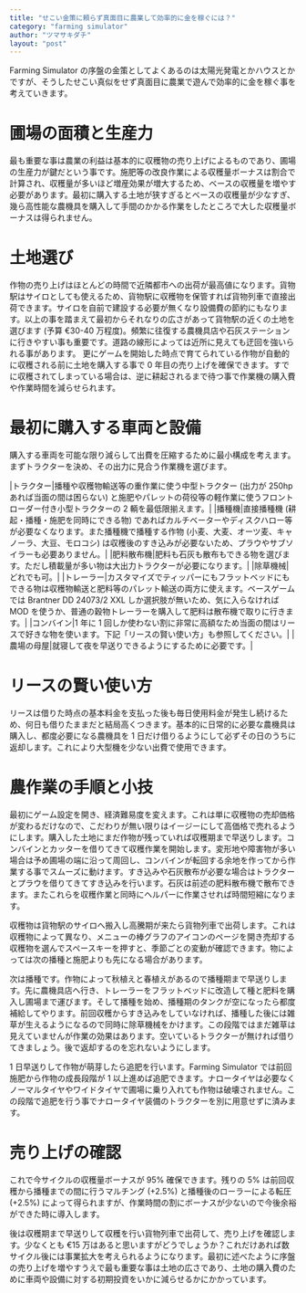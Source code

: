 ```yaml
---
title: "せこい金策に頼らず真面目に農業して効率的に金を稼ぐには？"
category: "farming simulator"
author: "ツマサキダチ"
layout: "post"
---
```

Farming Simulator の序盤の金策としてよくあるのは太陽光発電とかハウスとかですが、そうしたせこい真似をせず真面目に農業で遊んで効率的に金を稼ぐ事を考えていきます。

# 圃場の面積と生産力

最も重要な事は農業の利益は基本的に収穫物の売り上げによるものであり、圃場の生産力が鍵だという事です。施肥等の改良作業による収穫量ボーナスは割合で計算され、収穫量が多いほど増産効果が増大するため、ベースの収穫量を増やす必要があります。最初に購入する土地が狭すぎるとベースの収穫量が少なすぎ、幾ら高性能な農機具を購入して手間のかかる作業をしたところで大した収穫量ボーナスは得られません。

# 土地選び

作物の売り上げはほとんどの時間で近隣都市への出荷が最高値になります。貨物駅はサイロとしても使えるため、貨物駅に収穫物を保管すれば貨物列車で直接出荷できます。サイロを自前で建設する必要が無くなり設備費の節約にもなります。以上の事を踏まえて最初からそれなりの広さがあって貨物駅の近くの土地を選びます (予算 €30-40 万程度)。頻繁に往復する農機具店や石灰ステーションに行きやすい事も重要です。道路の線形によっては近所に見えても迂回を強いられる事があります。
更にゲームを開始した時点で育てられている作物が自動的に収穫される前に土地を購入する事で 0 年目の売り上げを確保できます。すでに収穫されてしまっている場合は、逆に耕起されるまで待つ事で作業機の購入費や作業時間を減らせられます。

# 最初に購入する車両と設備

購入する車両を可能な限り減らして出費を圧縮するために最小構成を考えます。まずトラクターを決め、その出力に見合う作業機を選びます。

|トラクター|播種や収穫物輸送等の重作業に使う中型トラクター (出力が 250hp あれば当面の間は困らない) と施肥やパレットの荷役等の軽作業に使うフロントローダー付き小型トラクターの 2 輌を最低限揃えます。|
|播種機|直接播種機 (耕起・播種・施肥を同時にできる物) であればカルチベーターやディスクハロー等が必要なくなります。また播種機で播種する作物 (小麦、大麦、オーツ麦、キャノーラ、大豆、モロコシ) は収穫後のすき込みが必要ないため、プラウやサブソイラーも必要ありません。|
|肥料散布機|肥料も石灰も散布もできる物を選びます。ただし積載量が多い物は大出力トラクターが必要になります。|
|除草機械|どれでも可。|
|トレーラー|カスタマイズでティッパーにもフラットベッドにもできる物は収穫物輸送と肥料等のパレット輸送の両方に使えます。ベースゲームでは Brantner DD 24073/2 XXL しか選択肢が無いため、気に入らなければ MOD を使うか、普通の穀物トレーラーを購入して肥料は散布機で取りに行きます。|
|コンバイン|1 年に 1 回しか使わない割に非常に高額なため当面の間はリースで好きな物を使います。下記「リースの賢い使い方」も参照してください。|
|農場の母屋|就寝して夜を早送りできるようにするために必要です。|

# リースの賢い使い方

リースは借りた時点の基本料金を支払った後も毎日使用料金が発生し続けるため、何日も借りたままだと結局高くつきます。基本的に日常的に必要な農機具は購入し、都度必要になる農機具を 1 日だけ借りるようにして必ずその日のうちに返却します。これにより大型機を少ない出費で使用できます。

# 農作業の手順と小技

最初にゲーム設定を開き、経済難易度を変えます。これは単に収穫物の売却価格が変わるだけなので、こだわりが無い限りはイージーにして高価格で売れるようにします。購入した土地にまだ作物が残っていれば収穫期まで早送りします。コンバインとカッターを借りてきて収穫作業を開始します。変形地や障害物が多い場合は予め圃場の端に沿って周回し、コンバインが転回する余地を作ってから作業する事でスムーズに動けます。すき込みや石灰散布が必要な場合はトラクターとプラウを借りてきてすき込みを行います。石灰は前述の肥料散布機で散布できます。またこれらを収穫作業と同時にヘルパーに作業させれば時間短縮になります。

収穫物は貨物駅のサイロへ搬入し高騰期が来たら貨物列車で出荷します。これは収穫物によって異なり、メニューの棒グラフのアイコンのページを開き売却する収穫物を選んでスペースキーを押すと、季節ごとの変動が確認できます。物によっては次の播種と施肥よりも先になる場合があります。

次は播種です。作物によって秋植えと春植えがあるので播種期まで早送りします。先に農機具店へ行き、トレーラーをフラットベッドに改造して種と肥料を購入し圃場まで運びます。そして播種を始め、播種期のタンクが空になったら都度補給してやります。前回収穫からすき込みをしていなければ、播種した後には雑草が生えるようになるので同時に除草機械をかけます。この段階ではまだ雑草は見えていませんが作業の効果はあります。空いているトラクターが無ければ借りてきましょう。後で返却するのを忘れないようにします。

1 日早送りして作物が萌芽したら追肥を行います。Farming Simulator では前回施肥から作物の成長段階が 1 以上進めば追肥できます。ナロータイヤは必要なくノーマルタイヤやワイドタイヤで圃場に乗り入れても作物は破壊されません。この段階で追肥を行う事でナロータイヤ装備のトラクターを別に用意せずに済みます。

# 売り上げの確認

これで今サイクルの収穫量ボーナスが 95% 確保できます。残りの 5% は前回収穫から播種までの間に行うマルチング (+2.5%) と播種後のローラーによる転圧 (+2.5%) によって得られますが、作業時間の割にボーナスが少ないので今後余裕ができた時に導入します。

後は収穫期まで早送りして収穫を行い貨物列車で出荷して、売り上げを確認します。少なくとも €15 万はあると思いますがどうでしょうか？これだけあれば数サイクル後には事業拡大を考えられるようになります。最初に述べたように序盤の売り上げを増やすうえで最も重要な事は土地の広さであり、土地の購入費のために車両や設備に対する初期投資をいかに減らせるかにかかっています。